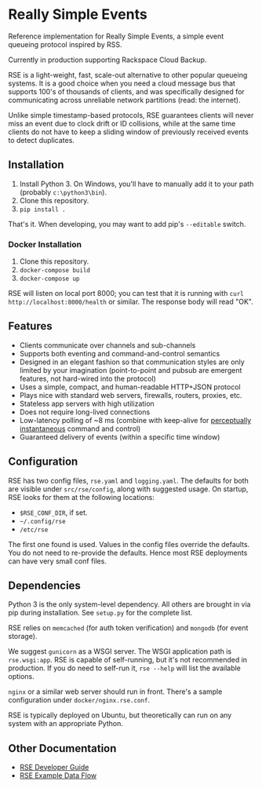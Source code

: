 # Really Simple Events

Reference implementation for Really Simple Events, a simple event
queueing protocol inspired by RSS.

Currently in production supporting Rackspace Cloud Backup.

RSE is a light-weight, fast, scale-out alternative to other popular
queueing systems. It is a good choice when you need a cloud message bus
that supports 100's of thousands of clients, and was specifically
designed for communicating across unreliable network partitions (read:
the internet).

Unlike simple timestamp-based protocols, RSE guarantees clients will
never miss an event due to clock drift or ID collisions, while at the
same time clients do not have to keep a sliding window of previously
received events to detect duplicates.

## Installation

1. Install Python 3. On Windows, you'll have to manually add it to
   your path (probably `c:\python3\bin`).
1. Clone this repository.
1. `pip install .`

That's it. When developing, you may want to add pip's `--editable`
switch.

### Docker Installation

1. Clone this repository.
1. `docker-compose build`
1. `docker-compose up`

RSE will listen on local port 8000; you can test that it is running with
`curl http://localhost:8000/health` or similar. The response body will
read "OK".

## Features

* Clients communicate over channels and sub-channels
* Supports both eventing and command-and-control semantics
* Designed in an elegant fashion so that communication styles are only
  limited by your imagination (point-to-point and pubsub are emergent
  features, not hard-wired into the protocol)  
* Uses a simple, compact, and human-readable HTTP+JSON protocol
* Plays nice with standard web servers, firewalls, routers, proxies,
  etc.
* Stateless app servers with high utilization
* Does not require long-lived connections
* Low-latency polling of ~8 ms (combine with keep-alive for
  [perceptually instantaneous][1] command and control)
* Guaranteed delivery of events (within a specific time window)

## Configuration

RSE has two config files, `rse.yaml` and `logging.yaml`. The defaults
for both are visible under `src/rse/config`, along with suggested usage.
On startup, RSE looks for them at the following locations:

- `$RSE_CONF_DIR`, if set.
- `~/.config/rse`
- `/etc/rse`

The first one found is used. Values in the config files override the
defaults. You do not need to re-provide the defaults. Hence most RSE
deployments can have very small conf files.

## Dependencies

Python 3 is the only system-level dependency. All others are brought in
via pip during installation. See `setup.py` for the complete list.

RSE relies on `memcached` (for auth token verification) and `mongodb`
(for event storage).

We suggest `gunicorn` as a WSGI server. The WSGI application path is
`rse.wsgi:app`. RSE is capable of self-running, but it's not recommended
in production. If you do need to self-run it, `rse --help` will list the
available options.

`nginx` or a similar web server should run in front. There's a sample
configuration under `docker/nginx.rse.conf`.

RSE is typically deployed on Ubuntu, but theoretically can run on any
system with an appropriate Python.

## Other Documentation

* [RSE Developer Guide](https://github.com/racker/cbu-rse/blob/development/doc/README.md)
* [RSE Example Data Flow](https://github.com/racker/cbu-rse/blob/development/doc/example-data-flow.pdf)

[1]: http://asktog.com/basics/firstPrinciples.html#latencyReduction
